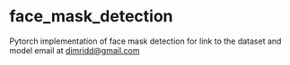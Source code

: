 # face_mask_detection
Pytorch implementation of face mask detection
for link to the dataset and model email at dimridd@gmail.com
